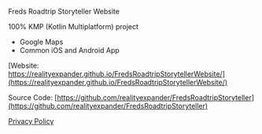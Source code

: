
Freds Roadtrip Storyteller Website

100% KMP (Kotlin Multiplatform) project
- Google Maps
- Common iOS and Android App

[Website: https://realityexpander.github.io/FredsRoadtripStorytellerWebsite/](https://realityexpander.github.io/FredsRoadtripStorytellerWebsite/)


Source Code: [https://github.com/realityexpander/FredsRoadtripStoryteller](https://github.com/realityexpander/FredsRoadtripStoryteller)

[Privacy Policy](https://realityexpander.github.io/FredsRoadtripStorytellerWebsite/privacy-policy.html)
